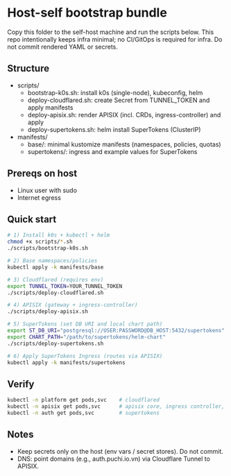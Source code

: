 # Host-self bootstrap bundle

Copy this folder to the self-host machine and run the scripts below. This repo intentionally keeps infra minimal; no CI/GitOps is required for infra. Do not commit rendered YAML or secrets.

## Structure

- scripts/
  - bootstrap-k0s.sh: install k0s (single-node), kubeconfig, helm
  - deploy-cloudflared.sh: create Secret from TUNNEL_TOKEN and apply manifests
  - deploy-apisix.sh: render APISIX (incl. CRDs, ingress-controller) and apply
  - deploy-supertokens.sh: helm install SuperTokens (ClusterIP)
- manifests/
  - base/: minimal kustomize manifests (namespaces, policies, quotas)
  - supertokens/: ingress and example values for SuperTokens

## Prereqs on host

- Linux user with sudo
- Internet egress

## Quick start

```bash
# 1) Install k0s + kubectl + helm
chmod +x scripts/*.sh
./scripts/bootstrap-k0s.sh

# 2) Base namespaces/policies
kubectl apply -k manifests/base

# 3) Cloudflared (requires env)
export TUNNEL_TOKEN=YOUR_TUNNEL_TOKEN
./scripts/deploy-cloudflared.sh

# 4) APISIX (gateway + ingress-controller)
./scripts/deploy-apisix.sh

# 5) SuperTokens (set DB URI and local chart path)
export ST_DB_URI="postgresql://USER:PASSWORD@DB_HOST:5432/supertokens"
export CHART_PATH="/path/to/supertokens/helm-chart"
./scripts/deploy-supertokens.sh

# 6) Apply SuperTokens Ingress (routes via APISIX)
kubectl apply -k manifests/supertokens
```

## Verify

```bash
kubectl -n platform get pods,svc    # cloudflared
kubectl -n apisix get pods,svc      # apisix core, ingress controller, dashboard (if present)
kubectl -n auth get pods,svc        # supertokens
```

## Notes

- Keep secrets only on the host (env vars / secret stores). Do not commit.
- DNS: point domains (e.g., auth.puchi.io.vn) via Cloudflare Tunnel to APISIX.

